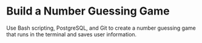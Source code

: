 # Build a Number Guessing Game

Use Bash scripting, PostgreSQL, and Git to create a number guessing game that runs in the terminal and saves user information.
